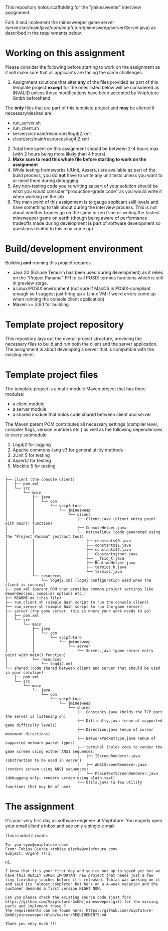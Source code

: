 This repository holds scaffolding for the "jminesweeter" interview assignment. 

Fork it and implement the minesweeper game server (server/src/main/java/com/voipfuture/jminesweep/server/Server.java) as described in the requirements below.

# Working on this assignment

Please consider the following before starting to work on the assignment as it will make sure that all applicants are 
facing the same challenges.

1. Assignment solutions that alter **any** of the files provided as part of this template project **except** for the ones listed below will be considered as INVALID unless those modifications have been accepted by Voipfuture Gmbh beforehand.

The **only** files that are part of this template project and **may** be altered if necessary/desired are
- run_server.sh
- run_client.sh
- server/src/main/resources/log4j2.xml
- client/src/main/resources/log4j2.xml

2. Total time spent on this assignment should be between 2-4 hours max (with 2 hours being more likely than 4 hours).
3. **Make sure to read this whole file before starting to work on the assignment**
4. While testing frameworks (JUnit, AssertJ) are available as part of the build process, you do **not** have to write any unit tests
unless you want to or need them during debugging 
5. Any non-testing code you're writing as part of your solution should be what you would consider "production-grade code" as you would write it when working on the job
6. The main point of this assignment is to gauge applicant skill levels and have something to talk about during the interview process. 
This is not about whether braces go on the same or next line or writing the fastest mineweeper game on earth (though being aware of performance tradeoffs made during development **is** part of software development so questions related to this may come up)

# Build/development environment

Building **and** running this project requires 

- Java 20 (Eclipse Temurin has been used during development) as it relies on the "Project Panama" FFI 
to call POSIX termios functions which is still in preview stage.
- a Linux/POSIX environment (not sure if MacOS is POSIX-compliant enough so I suggest just firing up a Linux VM if weird
errors come up when running the console client application)
- Maven >= 3.9.1 for building

# Template project repository

This repository lays out the overall project structure, providing the necessary files to build and run both
the client and the server application. The assignment is about developing a server that is compatible
with the existing client.

# Template project files

The template project is a multi-module Maven project that has three modules:

- a client module
- a server module
- a shared module that holds code shared between client and server 

The Maven parent POM contributes all necessary settings (compiler level, compiler flags, version numbers etc.) 
as well as the following dependencies to every submodule:

1. Log4j2 for logging
2. Apache commons-lang v3 for general utility methods
3. JUnit 5 for testing
4. AssertJ for testing
5. Mockito 5 for testing

```
.
├── client (the console client)
│   ├── pom.xml
│   └── src
│       └── main
│           ├── java
│           │   └── com
│           │       └── voipfuture
│           │           └── jminesweep
│           │               └── client
│           │                   ├── Client.java (client entry point with main() function)
│           │                   ├── ConsoleHelper.java
│           │                   └── nativelinux (code generated using the "Project Panama" jextract tool) 
│           │                       ├── constants$0.java
│           │                       ├── constants$1.java
│           │                       ├── constants$2.java
│           │                       ├── Constants$root.java
│           │                       ├── __fsid_t.java
│           │                       ├── RuntimeHelper.java
│           │                       ├── termios_h.java
│           │                       └── termios.java
│           └── resources
│               └── log4j2.xml (log4j configuration used when the client is running)
├── pom.xml (parent POM that provides common project settings like dependencies, compiler options etc.)
├── README.md (this file)
├── run_client.sh (simple Bash script to run the console client)
├── run_server.sh (simple Bash script to run the game server)
├── server (the game server, this is where your work needs to go)
│   ├── pom.xml
│   └── src
│       └── main
│           ├── java
│           │   └── com
│           │       └── voipfuture
│           │           └── jminesweep
│           │               └── server
│           │                   └── Server.java (game server entry point with main() function)
│           └── resources
│               └── log4j2.xml
└── shared (code shared between client and server that should be used in your solution)
    ├── pom.xml
    └── src
        └── main
            └── java
                └── com
                    └── voipfuture
                        └── jminesweep
                            └── shared
                                ├── Constants.java (holds the TCP port the server is listening on) 
                                ├── Difficulty.java (enum of supported game difficulty levels)
                                ├── Direction.java (enum of cursor movement directions)
                                ├── NetworkPacketType.java (enum of supported network packet types)
                                ├── terminal (holds code to render the game screen using either ANSI sequences)
                                │   ├── IScreenRenderer.java (abstraction to be used in server)
                                │   ├── ANSIScreenRenderer.java (renders screen using ANSI sequences)
                                │   └── PlainTextScreenRenderer.java  (debugging only, renders screen using plain-text)
                                └── Utils.java (a few utility functions that may be of use)                                
```

# The assignment

It's your very first day as software engineer at Voipfuture. You eagerly open your email client's inbox and see only a single e-mail.

This is what it reads:

```
To: you <you@voipfuture.com>
From: Tobias Gierke <tobias.gierke@voipfuture.com>
Subject: Urgent !!!1

Hi,

I know that it's your first day and you're not up to speed yet but we have this REALLY SUPER IMPORTANT new project that needs just a few tiny finishing touches before it's released. Tobias was working on it and said its "almost complete" but he's on a 4-week vacation and the customer demands a first version RIGHT NOW. 

Can you please check the existing source code (just fork https://github.com/Voipfuture-GmbH/jminesweeper.git) for the missing parts and implement those ?
The requirements can be found here: https://github.com/Voipfuture-GmbH/jminesweeper/blob/master/REQUIREMENTS.md

Thank you very much !!!





  

